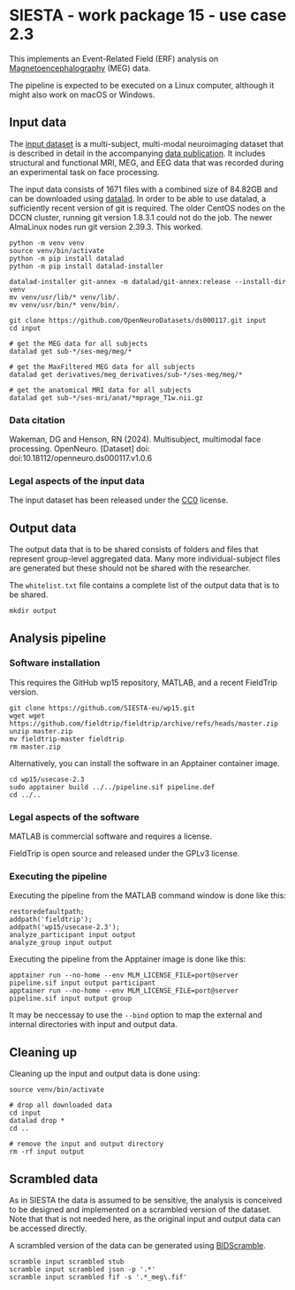 # SIESTA - work package 15 - use case 2.3

This implements an Event-Related Field (ERF) analysis on [Magnetoencephalography](https://en.wikipedia.org/wiki/Magnetoencephalography) (MEG) data.

The pipeline is expected to be executed on a Linux computer, although it might also work on macOS or Windows.

## Input data

The [input dataset](https://doi.org/10.18112/openneuro.ds000117.v1.0.6) is a multi-subject, multi-modal neuroimaging dataset that is described in detail in the accompanying [data publication](https://doi.org/10.1038/sdata.2015.1). It includes structural and functional MRI, MEG, and EEG data that was recorded during an experimental task on face processing.

The input data consists of 1671 files with a combined size of 84.82GB and can be downloaded using [datalad](https://www.datalad.org). In order to be able to use datalad, a sufficiently recent version of git is required. The older CentOS nodes on the DCCN cluster, running git version 1.8.3.1 could not do the job. The newer AlmaLinux nodes run git version 2.39.3. This worked.

```console
python -m venv venv
source venv/bin/activate
python -m pip install datalad
python -m pip install datalad-installer

datalad-installer git-annex -m datalad/git-annex:release --install-dir venv
mv venv/usr/lib/* venv/lib/.
mv venv/usr/bin/* venv/bin/.

git clone https://github.com/OpenNeuroDatasets/ds000117.git input
cd input

# get the MEG data for all subjects
datalad get sub-*/ses-meg/meg/*

# get the MaxFiltered MEG data for all subjects
datalad get derivatives/meg_derivatives/sub-*/ses-meg/meg/*

# get the anatomical MRI data for all subjects
datalad get sub-*/ses-mri/anat/*mprage_T1w.nii.gz
```

### Data citation

Wakeman, DG and Henson, RN (2024). Multisubject, multimodal face processing. OpenNeuro. [Dataset] doi: doi:10.18112/openneuro.ds000117.v1.0.6

### Legal aspects of the input data

The input dataset has been released under the [CC0](https://spdx.org/licenses/CC0-1.0.html) license.


## Output data

The output data that is to be shared consists of folders and files that represent group-level aggregated data. Many more individual-subject files are generated but these should not be shared with the researcher.

The `whitelist.txt` file contains a complete list of the output data that is to be shared. 

```console
mkdir output
```

## Analysis pipeline

### Software installation

This requires the GitHub wp15 repository, MATLAB, and a recent FieldTrip version.

```console
git clone https://github.com/SIESTA-eu/wp15.git
wget wget https://github.com/fieldtrip/fieldtrip/archive/refs/heads/master.zip
unzip master.zip
mv fieldtrip-master fieldtrip
rm master.zip
```

Alternatively, you can install the software in an Apptainer container image.

```console
cd wp15/usecase-2.3
sudo apptainer build ../../pipeline.sif pipeline.def
cd ../..
```

### Legal aspects of the software

MATLAB is commercial software and requires a license.

FieldTrip is open source and released under the GPLv3 license.

### Executing the pipeline

Executing the pipeline from the MATLAB command window is done like this:

```console
restoredefaultpath;
addpath('fieldtrip');
addpath('wp15/usecase-2.3');
analyze_participant input output
analyze_group input output
```

Executing the pipeline from the Apptainer image is done like this:

```console
apptainer run --no-home --env MLM_LICENSE_FILE=port@server pipeline.sif input output participant
apptainer run --no-home --env MLM_LICENSE_FILE=port@server pipeline.sif input output group
```

It may be neccessay to use the `--bind` option to map the external and internal directories with input and output data.

## Cleaning up

Cleaning up the input and output data is done using:

```console
source venv/bin/activate

# drop all downloaded data
cd input
datalad drop *
cd ..

# remove the input and output directory
rm -rf input output
```

## Scrambled data

As in SIESTA the data is assumed to be sensitive, the analysis is conceived to be designed and implemented on a scrambled version of the dataset. Note that that is not needed here, as the original input and output data can be accessed directly.

 A scrambled version of the data can be generated using [BIDScramble](https://github.com/SIESTA-eu/wp15/tree/main/BIDScramble).

```console
scramble input scrambled stub
scramble input scrambled json -p '.*'
scramble input scrambled fif -s '.*_meg\.fif'
```
